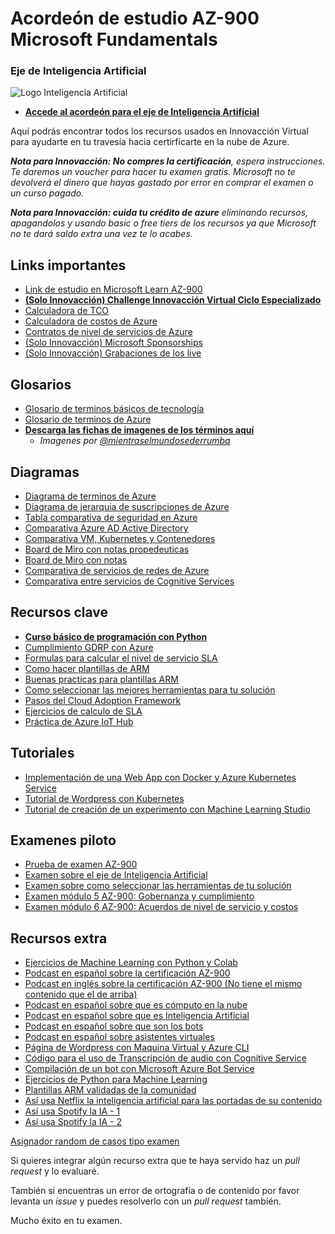 # Acordeón de estudio AZ-900 Microsoft Fundamentals
### Eje de Inteligencia Artificial

![Logo Inteligencia Artificial](/res/images/logo_ia.png)

- **[Accede al acordeón para el eje de Inteligencia Artificial](https://github.com/jose1824/acordeon-az900-innovaccion/tree/ia)**

Aquí podrás encontrar todos los recursos usados en Innovacción Virtual para ayudarte en tu travesía hacia certirficarte en la nube de Azure.


***Nota para Innovacción: No compres la certificación**, espera instrucciones. Te daremos un voucher para hacer tu examen gratis. Microsoft no te devolverá el dinero que hayas gastado por error en comprar el examen o un curso pagado.*

***Nota para Innovacción: cuida tu crédito de azure** eliminando recursos, apagandolos y usando basic o free tiers de los recursos ya que Microsoft no te dará saldo extra una vez te lo acabes.*

## Links importantes
- [Link de estudio en Microsoft Learn AZ-900](https://docs.microsoft.com/es-mx/learn/certifications/exams/az-900#two-ways-to-prepare)
- **[(Solo Innovacción) Challenge Innovacción Virtual Ciclo Especializado](https://docs.microsoft.com/en-gb/learn/challenges?id=1b157d7d-b99e-4cf8-8523-9c8b51f93c1b)**
- [Calculadora de TCO](https://azure.microsoft.com/es-mx/pricing/tco/)
- [Calculadora de costos de Azure](https://azure.microsoft.com/es-mx/pricing/calculator/)
- [Contratos de nivel de servicios de Azure](https://azure.microsoft.com/es-mx/support/legal/sla/)
- [(Solo Innovacción) Microsoft Sponsorships](https://www.microsoftazuresponsorships.com/)
- [(Solo Innovacción) Grabaciones de los live](https://web.microsoftstream.com/channel/cc21ece7-cc09-4d69-9d6a-b6aa1ce1bac4)


## Glosarios
- [Glosario de terminos básicos de tecnología](res/docs/V2%20Glosario%20de%20términos%20Innovacción.pdf)
- [Glosario de terminos de Azure](res/terminos_azure.md)
- **[Descarga las fichas de imagenes de los términos aquí](https://innovaccion-my.sharepoint.com/:f:/g/personal/jguzman_innovaccion_mx/EnO9_QErWA1DmICARLq9Mq0BpkrljWEX8VYgRHoz-i5ezw?e=ktAUKs)**
  - *Imagenes por [@mientraselmundosederrumba](https://www.instagram.com/mientraselmundosederrumba/)*   

## Diagramas
- [Diagrama de terminos de Azure](/res/images/conceptos/completo.jpeg)
- [Diagrama de jerarquia de suscripciones de Azure](/res/jerarquia.md)
- [Tabla comparativa de seguridad en Azure](/res/comparativa_seguridad.md)
- [Comparativa Azure AD Active Directory](/res/comparativa_azureAD.md)
- [Comparativa VM, Kubernetes y Contenedores](/res/comparativa_compute.md)
- [Board de Miro con notas propedeuticas](https://miro.com/app/board/o9J_lFmeuC4=/)
- [Board de Miro con notas](https://miro.com/app/board/o9J_lDGKcdM=/)
- [Comparativa de servicios de redes de Azure](/res/comparativa_redes.md)
- [Comparativa entre servicios de Cognitive Services](/res/comparativa_cognitive_services.md)


## Recursos clave
- **[Curso básico de programación con Python](https://github.com/RodolfoFerro/python-innovaccion)**
- [Cumplimiento GDRP con Azure](/res/cumplimiento_gdrp.md)
- [Formulas para calcular el nivel de servicio SLA](/res/formulario_sla.md)
- [Como hacer plantillas de ARM](/res/plantilla_arm.md)
- [Buenas practicas para plantillas ARM](https://github.com/Azure/azure-quickstart-templates/blob/master/1-CONTRIBUTION-GUIDE/best-practices.md)
- [Como seleccionar las mejores herramientas para tu solución](/res/seleccion_herramientas.md)
- [Pasos del Cloud Adoption Framework](/res/pasos_caf.md)
- [Ejercicios de calculo de SLA](/res/ejercicios-sla.md)
- [Práctica de Azure IoT Hub](https://github.com/jose1824/iot-edge-innovaccion-practice)

## Tutoriales
- [Implementación de una Web App con Docker y Azure Kubernetes Service](/res/tutorial_kubernetes_basic.md)
- [Tutorial de Wordpress con Kubernetes](/res/tutorial-k8s-wordpress.md)
- [Tutorial de creación de un experimento con Machine Learning Studio](/res/ml-studio-excercise.md)

## Examenes piloto
- [Prueba de examen AZ-900](https://kahoot.it/challenge/003048799)
- [Examen sobre el eje de Inteligencia Artificial](https://kahoot.it/challenge/07609220?challenge-id=17c998c7-d2ca-4aad-8555-25d087dca7da_1622490996877)
- [Examen sobre como seleccionar las herramientas de tu solución](https://kahoot.it/challenge/002433076)
- [Examen módulo 5 AZ-900: Gobernanza y cumplimiento](https://kahoot.it/challenge/08853385?challenge-id=17c998c7-d2ca-4aad-8555-25d087dca7da_1622756310880)
- [Examen módulo 6 AZ-900: Acuerdos de nivel de servicio y costos](https://kahoot.it/challenge/09666070?challenge-id=17c998c7-d2ca-4aad-8555-25d087dca7da_1622755923298)

## Recursos extra
- [Ejercicios de Machine Learning con Python y Colab](https://github.com/jose1824/ms-learn-ml-crash-course-python)
- [Podcast en español sobre la certificación AZ-900](https://open.spotify.com/episode/7KY9i2Xz6WIHocJe6jlPmy?si=SyANKxMTT4K_4kCxGF59Ag)
- [Podcast en inglés sobre la certificación AZ-900 (No tiene el mismo contenido que el de arriba)](https://open.spotify.com/episode/3UknsHbYA0ZzT33cggBmrA?si=_7qf-A9lRv6D3_fklpHSfw)
- [Podcast en español sobre que es cómputo en la nube](https://open.spotify.com/episode/4Sp0OYXtD8ndueA9aBsny6?si=ke9SNZudRqKxf8AIrO1_Iw)
- [Podcast en español sobre que es Inteligencia Artificial](https://open.spotify.com/episode/6kLmxMKovbdE3QmGhvDCFH?si=ad949acfe2284c57)
- [Podcast en español sobre que son los bots](https://open.spotify.com/episode/7km2gEXA1cBOXLodDdLOpQ?si=bd4996264bb14c3a)
- [Podcast en español sobre asistentes virtuales](https://open.spotify.com/episode/0FxKhQOn9eAQlE2Eg0IlGz?si=b533862d99fc472a)
- [Página de Wordpress con Maquina Virtual y Azure CLI](https://github.com/jose1824/codigos_innovaccion_tutorial_vm_wordpress)
- [Código para el uso de Transcripción de audio con Cognitive Service](https://github.com/jose1824/speech-recongnition-innovaccion-training)
- [Compilación de un bot con Microsoft Azure Bot Service](https://github.com/jose1824/bot-service-compilation)
- [Ejercicios de Python para Machine Learning](https://github.com/jose1824/ms-learn-ml-crash-course-python)
- [Plantillas ARM validadas de la comunidad](https://github.com/Azure/azure-quickstart-templates)
- [Así usa Netflix la inteligencia artificial para las portadas de su contenido](https://medium.com/bigdatalatam/netflix-una-peque%C3%B1a-vista-a-la-compleja-tecnolog%C3%ADa-detr%C3%A1s-del-servicio-m%C3%A1s-popular-de-streaming-907124c3d5da)
- [Así usa Spotify la IA - 1](https://lieslanggijono.medium.com/the-magic-ingredient-of-spotify-machine-learning-b6af57ecca03)
- [Así usa Spotify la IA - 2](https://medium.com/s/story/spotifys-discover-weekly-how-machine-learning-finds-your-new-music-19a41ab76efe)

[Asignador random de casos tipo examen]()

Si quieres integrar algún recurso extra que te haya servido haz un *pull request* y lo evaluaré.

También si encuentras un error de ortografía o de contenido por favor levanta un *issue* y puedes resolverlo con un *pull request* también.

Mucho éxito en tu examen.
